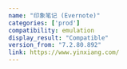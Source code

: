 ```yaml
---
name: "印象笔记 (Evernote)"
categories: ['prod']
compatibility: emulation
display_result: "Compatible"
version_from: "7.2.80.892"
link: https://www.yinxiang.com/
---
```

